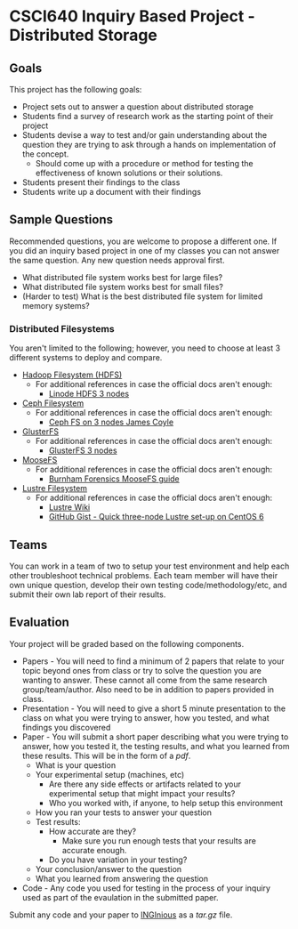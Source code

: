 # CSCI640 Inquiry Based Project - Distributed Storage

## Goals
This project has the following goals:

* Project sets out to answer a question about distributed storage
* Students find a survey of research work as the starting point of their project
* Students devise a way to test and/or gain understanding about the question they are trying to ask through a hands on implementation of the concept.
    * Should come up with a procedure or method for testing the effectiveness of known solutions or their solutions.
* Students present their findings to the class
* Students write up a document with their findings

## Sample Questions

Recommended questions, you are welcome to propose a different one. If you did an inquiry based project in one of my classes you can not answer the same question. Any new question needs approval first.

* What distributed file system works best for large files?
* What distributed file system works best for small files?
* (Harder to test) What is the best distributed file system for limited memory systems?

### Distributed Filesystems

You aren't limited to the following; however, you need to choose at least 3 different systems to deploy and compare.

* [Hadoop Filesystem (HDFS)](https://hadoop.apache.org/docs/stable/hadoop-project-dist/hadoop-common/ClusterSetup.html)
    * For additional references in case the official docs aren't enough:
        * [Linode HDFS 3 nodes](https://www.linode.com/docs/guides/how-to-install-and-set-up-hadoop-cluster/)
* [Ceph Filesystem](https://docs.ceph.com/en/latest/install/#recommended-methods)
    * For additional references in case the official docs aren't enough:
        * [Ceph FS on 3 nodes James Coyle](https://www.jamescoyle.net/how-to/1244-create-a-3-node-ceph-storage-cluster)
* [GlusterFS](https://docs.gluster.org/en/latest/Install-Guide/Overview/)
    * For additional references in case the official docs aren't enough:
        * [GlusterFS 3 nodes](https://blog.ruanbekker.com/blog/2019/03/05/setup-a-3-node-replicated-storage-volume-with-glusterfs/)
* [MooseFS](https://moosefs.com/Content/Downloads/moosefs-installation.pdf)
    * For additional references in case the official docs aren't enough:
        * [Burnham Forensics MooseFS guide](https://burnhamforensics.com/2019/04/06/moosefs-build-and-installation-guide/)
* [Lustre Filesystem](https://doc.lustre.org/lustre_manual.pdf)
     * For additional references in case the official docs aren't enough:
        * [Lustre Wiki](https://wiki.lustre.org/Installing_the_Lustre_Software)
        * [GitHub Gist - Quick three-node Lustre set-up on CentOS 6](https://gist.github.com/leonardt/3fadc2ddd77741480d0d)

## Teams

You can work in a team of two to setup your test environment and help each other troubleshoot technical problems. Each team member will have their own unique question, develop their own testing code/methodology/etc, and submit their own lab report of their results.

## Evaluation

Your project will be graded based on the following components.

* Papers - You will need to find a minimum of 2 papers that relate to your topic beyond ones from class or try to solve the question you are wanting to answer. These cannot all come from the same research group/team/author. Also need to be in addition to papers provided in class.
* Presentation - You will need to give a short 5 minute presentation to the class on what you were trying to answer, how you tested, and what findings you discovered
* Paper - You will submit a short paper describing what you were trying to answer, how you tested it, the testing results, and what you learned from these results. This will be in the form of a *pdf*.
    * What is your question
    * Your experimental setup (machines, etc)
        * Are there any side effects or artifacts related to your experimental setup that might impact your results?
        * Who you worked with, if anyone, to help setup this environment
    * How you ran your tests to answer your question
    * Test results:
        * How accurate are they?
            * Make sure you run enough tests that your results are accurate enough.
        * Do you have variation in your testing?
    * Your conclusion/answer to the question
    * What you learned from answering the question
* Code - Any code you used for testing in the process of your inquiry used as part of the evaulation in the submitted paper.

Submit any code and your paper to [INGInious](https://inginious.csuchico.edu) as a *tar.gz* file.

